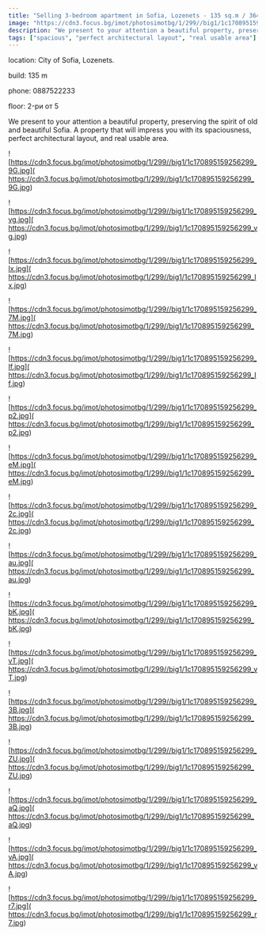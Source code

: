 ```yaml
---
title: "Selling 3-bedroom apartment in Sofia, Lozenets - 135 sq.m / 364,000 EUR :: imot.bg Ad"
image: "https://cdn3.focus.bg/imot/photosimotbg/1/299//big1/1c170895159256299_hw.jpg"
description: "We present to your attention a beautiful property, preserving the spirit of old and beautiful Sofia. A property that will impress you with its spaciousness, perfect architectural layout, and real usable area."
tags: ["spacious", "perfect architectural layout", "real usable area"]
---
```


location: City of Sofia, Lozenets.

build: 135 m

phone: 0887522233

floor: 2-ри от 5

We present to your attention a beautiful property, preserving the spirit of old and beautiful Sofia. A property that will impress you with its spaciousness, perfect architectural layout, and real usable area.


![https://cdn3.focus.bg/imot/photosimotbg/1/299//big1/1c170895159256299_9G.jpg]( https://cdn3.focus.bg/imot/photosimotbg/1/299//big1/1c170895159256299_9G.jpg)


![https://cdn3.focus.bg/imot/photosimotbg/1/299//big1/1c170895159256299_vg.jpg]( https://cdn3.focus.bg/imot/photosimotbg/1/299//big1/1c170895159256299_vg.jpg)


![https://cdn3.focus.bg/imot/photosimotbg/1/299//big1/1c170895159256299_Ix.jpg]( https://cdn3.focus.bg/imot/photosimotbg/1/299//big1/1c170895159256299_Ix.jpg)


![https://cdn3.focus.bg/imot/photosimotbg/1/299//big1/1c170895159256299_7M.jpg]( https://cdn3.focus.bg/imot/photosimotbg/1/299//big1/1c170895159256299_7M.jpg)


![https://cdn3.focus.bg/imot/photosimotbg/1/299//big1/1c170895159256299_If.jpg]( https://cdn3.focus.bg/imot/photosimotbg/1/299//big1/1c170895159256299_If.jpg)


![https://cdn3.focus.bg/imot/photosimotbg/1/299//big1/1c170895159256299_p2.jpg]( https://cdn3.focus.bg/imot/photosimotbg/1/299//big1/1c170895159256299_p2.jpg)


![https://cdn3.focus.bg/imot/photosimotbg/1/299//big1/1c170895159256299_eM.jpg]( https://cdn3.focus.bg/imot/photosimotbg/1/299//big1/1c170895159256299_eM.jpg)


![https://cdn3.focus.bg/imot/photosimotbg/1/299//big1/1c170895159256299_2c.jpg]( https://cdn3.focus.bg/imot/photosimotbg/1/299//big1/1c170895159256299_2c.jpg)


![https://cdn3.focus.bg/imot/photosimotbg/1/299//big1/1c170895159256299_au.jpg]( https://cdn3.focus.bg/imot/photosimotbg/1/299//big1/1c170895159256299_au.jpg)


![https://cdn3.focus.bg/imot/photosimotbg/1/299//big1/1c170895159256299_bK.jpg]( https://cdn3.focus.bg/imot/photosimotbg/1/299//big1/1c170895159256299_bK.jpg)


![https://cdn3.focus.bg/imot/photosimotbg/1/299//big1/1c170895159256299_vT.jpg]( https://cdn3.focus.bg/imot/photosimotbg/1/299//big1/1c170895159256299_vT.jpg)


![https://cdn3.focus.bg/imot/photosimotbg/1/299//big1/1c170895159256299_3B.jpg]( https://cdn3.focus.bg/imot/photosimotbg/1/299//big1/1c170895159256299_3B.jpg)


![https://cdn3.focus.bg/imot/photosimotbg/1/299//big1/1c170895159256299_ZU.jpg]( https://cdn3.focus.bg/imot/photosimotbg/1/299//big1/1c170895159256299_ZU.jpg)


![https://cdn3.focus.bg/imot/photosimotbg/1/299//big1/1c170895159256299_aQ.jpg]( https://cdn3.focus.bg/imot/photosimotbg/1/299//big1/1c170895159256299_aQ.jpg)


![https://cdn3.focus.bg/imot/photosimotbg/1/299//big1/1c170895159256299_vA.jpg]( https://cdn3.focus.bg/imot/photosimotbg/1/299//big1/1c170895159256299_vA.jpg)


![https://cdn3.focus.bg/imot/photosimotbg/1/299//big1/1c170895159256299_r7.jpg]( https://cdn3.focus.bg/imot/photosimotbg/1/299//big1/1c170895159256299_r7.jpg)


